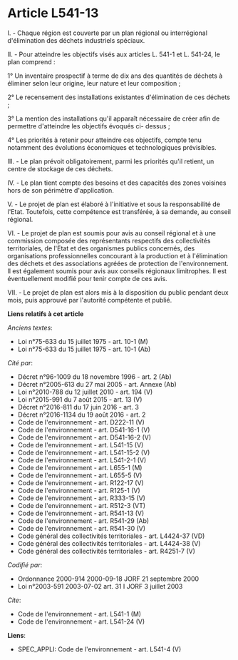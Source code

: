 # Article L541-13

I. - Chaque région est couverte par un plan régional ou interrégional d'élimination des déchets industriels spéciaux.

II. - Pour atteindre les objectifs visés aux articles L. 541-1 et L. 541-24, le plan comprend :

1° Un inventaire prospectif à terme de dix ans des quantités de déchets à éliminer selon leur origine, leur nature et leur
composition ;

2° Le recensement des installations existantes d'élimination de ces déchets ;

3° La mention des installations qu'il apparaît nécessaire de créer afin de permettre d'atteindre les objectifs évoqués ci-
dessus ;

4° Les priorités à retenir pour atteindre ces objectifs, compte tenu notamment des évolutions économiques et technologiques
prévisibles.

III. - Le plan prévoit obligatoirement, parmi les priorités qu'il retient, un centre de stockage de ces déchets.

IV. - Le plan tient compte des besoins et des capacités des zones voisines hors de son périmètre d'application.

V. - Le projet de plan est élaboré à l'initiative et sous la responsabilité de l'Etat. Toutefois, cette compétence est
transférée, à sa demande, au conseil régional.

VI. - Le projet de plan est soumis pour avis au conseil régional et à une commission composée des représentants respectifs
des collectivités territoriales, de l'Etat et des organismes publics concernés, des organisations professionnelles concourant
à la production et à l'élimination des déchets et des associations agréées de protection de l'environnement. Il est également
soumis pour avis aux conseils régionaux limitrophes. Il est éventuellement modifié pour tenir compte de ces avis.

VII. - Le projet de plan est alors mis à la disposition du public pendant deux mois, puis approuvé par l'autorité compétente
et publié.

**Liens relatifs à cet article**

_Anciens textes_:

  - Loi n°75-633 du 15 juillet 1975 - art. 10-1 (M)
  - Loi n°75-633 du 15 juillet 1975 - art. 10-1 (Ab)

_Cité par_:

  - Décret n°96-1009 du 18 novembre 1996 - art. 2 (Ab)
  - Décret n°2005-613 du 27 mai 2005 - art. Annexe (Ab)
  - Loi n°2010-788 du 12 juillet 2010 - art. 194 (V)
  - Loi n°2015-991 du 7 août 2015 - art. 13 (V)
  - Décret n°2016-811 du 17 juin 2016 - art. 3
  - Décret n°2016-1134 du 19 août 2016 - art. 2
  - Code de l'environnement - art. D222-11 (V)
  - Code de l'environnement - art. D541-16-1 (V)
  - Code de l'environnement - art. D541-16-2 (V)
  - Code de l'environnement - art. L541-15 (V)
  - Code de l'environnement - art. L541-15-2 (V)
  - Code de l'environnement - art. L541-2-1 (V)
  - Code de l'environnement - art. L655-1 (M)
  - Code de l'environnement - art. L655-5 (V)
  - Code de l'environnement - art. R122-17 (V)
  - Code de l'environnement - art. R125-1 (V)
  - Code de l'environnement - art. R333-15 (V)
  - Code de l'environnement - art. R512-3 (VT)
  - Code de l'environnement - art. R541-13 (V)
  - Code de l'environnement - art. R541-29 (Ab)
  - Code de l'environnement - art. R541-30 (V)
  - Code général des collectivités territoriales - art. L4424-37 (VD)
  - Code général des collectivités territoriales - art. L4424-38 (V)
  - Code général des collectivités territoriales - art. R4251-7 (V)

_Codifié par_:

  - Ordonnance 2000-914 2000-09-18 JORF 21 septembre 2000
  - Loi n°2003-591 2003-07-02 art. 31 I JORF 3 juillet 2003

_Cite_:

  - Code de l'environnement - art. L541-1 (M)
  - Code de l'environnement - art. L541-24 (V)

**Liens**:

  - SPEC_APPLI: Code de l'environnement - art. L541-4 (V)
